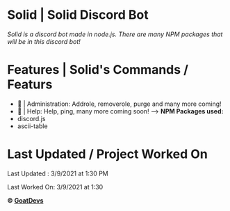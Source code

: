 # Solid | Solid Discord Bot
*Solid is a discord bot made in node.js. There are many NPM packages that will be in this discord bot!*

# Features | Solid's Commands / Featurs
 - 💈 | Administration: Addrole, removerole, purge and many more coming!
 - 💈 | Help: Help, ping, many more coming soon!
-->
**NPM Packages used:**
- discord.js
- ascii-table
# Last Updated / Project Worked On
Last Updated : 3/9/2021 at 1:30 PM

Last Worked On: 3/9/2021 at 1:30


**© [GoatDevs](https://github.com/GoatDevs)**
